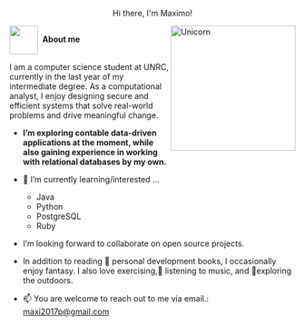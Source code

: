 <p align="center">Hi there, I'm Maximo!</p>

<img align="right" width=220px alt="Unicorn" src="https://media4.giphy.com/media/IpeYSEZshTefe/200.webp?cid=ecf05e47tfwixk6dlj1mr7buhfqcmma36emum4jh4fel3nzy&ep=v1_gifs_search&rid=200.webp&ct=g" />

<p>
  <img src="https://media3.giphy.com/media/v1.Y2lkPTc5MGI3NjExeTZjbm9nbXp3Z2l3a2ZyY204ZGg5eDE5dmZuaWVnbmdlY2Nidm1tbCZlcD12MV9pbnRlcm5hbF9naWZfYnlfaWQmY3Q9Zw/WDtCGLCXBAgow/giphy.gif" width="50px" style="vertical-align: middle;">
  &nbsp;<strong>About me</strong>
</p>


I am a computer science student at UNRC, currently in the last year of my intermediate degree.
As a computational analyst, I enjoy designing secure and efficient systems that solve real-world problems and drive meaningful change.

* **I’m exploring contable data-driven applications at the moment, while also gaining experience in working with relational databases by my own.**
- 🌱 I’m currently learning/interested ...
  - Java
  - Python
  - PostgreSQL
  - Ruby

- I’m looking forward to collaborate on open source projects.<br>
- In addition to reading 📖 personal development books, I occasionally enjoy fantasy. I also love exercising,🎵 listening to music, and 🌴exploring the outdoors.
- 📫 You are welcome to reach out to me via email.: <a href="maxi2017p@gmail.com">maxi2017p@gmail.com</a>
